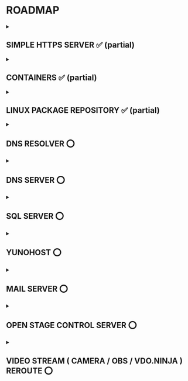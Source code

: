 # ROADMAP

<details><summary> <h2><b> SIMPLE HTTPS SERVER ✅ (partial) </b></h2> </summary>
   
- [x] working
- [x] no clear data visible in wireshark monitor
- [x] deploy via container
- [x] simple message board implementation 
- [ ] perform full security audit
</details>
<details><summary> <h2><b> CONTAINERS ✅ (partial) </b></h2> </summary>

- [x] docker ( **warning** only root in debian )
- [x] podman
- [x] HTTPSServer container
- [x] Arch Repo container  
</details>
<details><summary> <h2><b> LINUX PACKAGE REPOSITORY  ✅ (partial) </b></h2> </summary>
   
- [x] retrieve repository package files from zip files on a server using wget
- [x] host as https server
- [x] test http local archlinux custom repo
- [x] test https local archlinux custom repo
- [x] test https remote archlinux custom repo
- [x] create valid self signed key
- [ ] create valid authority-signed key
- [x] dockerfile
</details>
<details><summary> <h2><b> DNS RESOLVER ⭕ </b></h2> </summary>

- [ ] write and test

</details>
<details><summary> <h2><b> DNS SERVER ⭕ </b></h2> </summary>

- [ ] write and test
</details>
<details><summary> <h2><b> SQL SERVER ⭕ </b></h2> </summary>

- [ ] write and test

</details>
<details><summary> <h2><b> YUNOHOST ⭕ </b></h2> </summary>

- [ ] yunohost
- [ ] owncast
</details>
<details><summary> <h2><b> MAIL SERVER ⭕ </b></h2> </summary>

- [ ] write and test
</details>
<details><summary> <h2><b> OPEN STAGE CONTROL SERVER ⭕ </b></h2> </summary>

- [ ] write and test
</details>
<details><summary> <h2><b> VIDEO STREAM ( CAMERA / OBS / VDO.NINJA ) REROUTE ⭕ </b></h2> </summary>

- [ ] write and test
</details>

